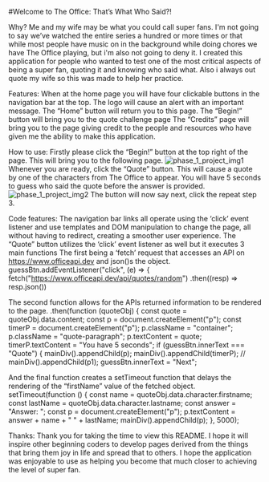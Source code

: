 #Welcome to The Office: That’s What Who Said?!

Why?
Me and my wife may be what you could call super fans. I'm not going to say we’ve watched the entire series a hundred or more times or that while most people have music on in the background while doing chores we have The Office playing, but i'm also not going to deny it. I created this application for people who wanted to test one of the most critical aspects of being a super fan, quoting it and knowing who said what. Also i always out quote my wife so this was made to help her practice.

Features:
When at the home page you will have four clickable buttons in the navigation bar at the top.
The logo will cause an alert with an important message.
The “Home” button will return you to this page.
The “Begin!” button will bring you to the quote challenge page
The “Credits” page will bring you to the page giving credit to the people and resources who have given me the ability to make this application.

How to use:
Firstly please click the “Begin!” button at the top right of the page.
This will bring you to the following page.
![phase_1_project_img1](https://user-images.githubusercontent.com/97415262/162031737-33017664-d0e6-43be-bf8a-9f38708f2989.png)
Whenever you are ready, click the “Quote” button. This will cause a quote by one of the characters from The Office to appear. You will have 5 seconds to guess who said the quote before the answer is provided.
![phase_1_project_img2](https://user-images.githubusercontent.com/97415262/162031814-a2e7935b-1ccd-431a-b8fe-67cb38f63f7d.png)
The button will now say next, click the repeat step 3.

Code features:
The navigation bar links all operate using the ‘click’ event listener and use templates and DOM manipulation to change the page, all without having to redirect, creating a smoother user experience.
The “Quote” button utilizes the ‘click’ event listener as well but it executes 3 main functions
The first being a ‘fetch’ request that accesses an API on https://www.officeapi.dev and json()s the object.
guessBtn.addEventListener("click", (e) => {
fetch("https://www.officeapi.dev/api/quotes/random")
.then((resp) => resp.json())

The second function allows for the APIs returned information to be rendered to the page.
.then(function (quoteObj) {
const quote = quoteObj.data.content;
const p = document.createElement("p");
const timerP = document.createElement("p");
p.className = "container";
p.className = "quote-paragraph";
p.textContent = quote;
timerP.textContent = "You have 5 seconds";
if (guessBtn.innerText === "Quote") {
mainDiv().appendChild(p);
mainDiv().appendChild(timerP);
// mainDiv().appendChild(p1);
guessBtn.innerText = "Next";

And the final function creates a setTimeout function that delays the rendering of the “firstName” value of the fetched object.
setTimeout(function () {
const name = quoteObj.data.character.firstname;
const lastName = quoteObj.data.character.lastname;
const answer = "Answer: ";
const p = document.createElement("p");
p.textContent = answer + name + " " + lastName;
mainDiv().appendChild(p);
}, 5000);

Thanks:
Thank you for taking the time to view this README. I hope it will inspire other beginning coders to develop pages derived from the things that bring them joy in life and spread that to others. I hope the application was enjoyable to use as helping you become that much closer to achieving the level of super fan.
